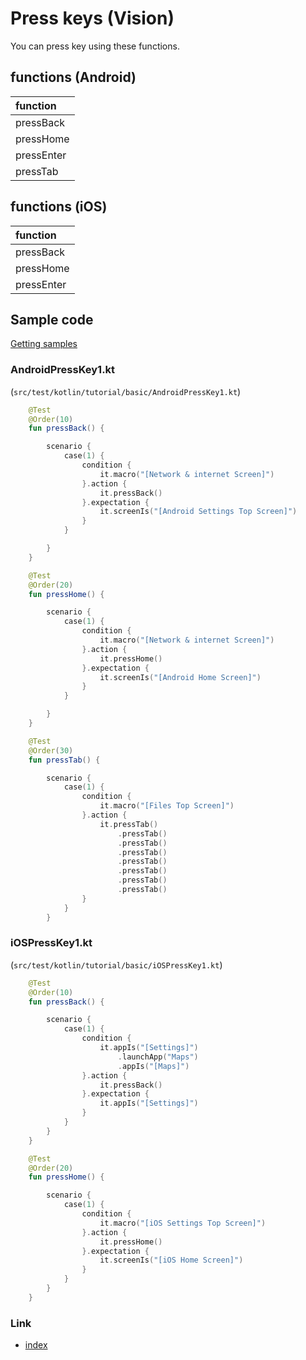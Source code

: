 # Press keys (Vision)

You can press key using these functions.

## functions (Android)

| function   |
|:-----------|
| pressBack  |
| pressHome  |
| pressEnter |
| pressTab   |

## functions (iOS)

| function   |
|:-----------|
| pressBack  |
| pressHome  |
| pressEnter |

## Sample code

[Getting samples](../../../getting_samples.md)

### AndroidPressKey1.kt

(`src/test/kotlin/tutorial/basic/AndroidPressKey1.kt`)

```kotlin
    @Test
    @Order(10)
    fun pressBack() {

        scenario {
            case(1) {
                condition {
                    it.macro("[Network & internet Screen]")
                }.action {
                    it.pressBack()
                }.expectation {
                    it.screenIs("[Android Settings Top Screen]")
                }
            }

        }
    }

    @Test
    @Order(20)
    fun pressHome() {

        scenario {
            case(1) {
                condition {
                    it.macro("[Network & internet Screen]")
                }.action {
                    it.pressHome()
                }.expectation {
                    it.screenIs("[Android Home Screen]")
                }
            }

        }
    }

    @Test
    @Order(30)
    fun pressTab() {

        scenario {
            case(1) {
                condition {
                    it.macro("[Files Top Screen]")
                }.action {
                    it.pressTab()
                        .pressTab()
                        .pressTab()
                        .pressTab()
                        .pressTab()
                        .pressTab()
                        .pressTab()
                        .pressTab()
                }
            }
        }
```

### iOSPressKey1.kt

(`src/test/kotlin/tutorial/basic/iOSPressKey1.kt`)

```kotlin
    @Test
    @Order(10)
    fun pressBack() {

        scenario {
            case(1) {
                condition {
                    it.appIs("[Settings]")
                        .launchApp("Maps")
                        .appIs("[Maps]")
                }.action {
                    it.pressBack()
                }.expectation {
                    it.appIs("[Settings]")
                }
            }
        }
    }

    @Test
    @Order(20)
    fun pressHome() {

        scenario {
            case(1) {
                condition {
                    it.macro("[iOS Settings Top Screen]")
                }.action {
                    it.pressHome()
                }.expectation {
                    it.screenIs("[iOS Home Screen]")
                }
            }
        }
    }
```

### Link

- [index](../../../../index.md)
